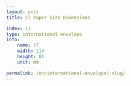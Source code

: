 ```yaml
---
layout: post
title: C7 Paper Size Dimensions

index: 11
type: international envelope
info:
    name: c7
    width: 114
    height: 81
    unit: mm

permalink: /en/international-envelope/:slug/
---
```



